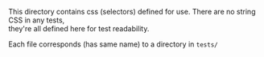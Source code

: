 This directory contains css (selectors) defined for use. There are no string CSS in any tests,   
they're all defined here for test readability.
 
Each file corresponds (has same name) to a directory in `tests/`  
